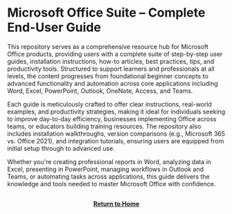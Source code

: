 # Microsoft Office Suite – Complete End-User Guide

This repository serves as a comprehensive resource hub for Microsoft Office products, providing users with a complete suite of step-by-step user guides, installation instructions, how-to articles, best practices, tips, and productivity tools. Structured to support learners and professionals at all levels, the content progresses from foundational beginner concepts to advanced functionality and automation across core applications including Word, Excel, PowerPoint, Outlook, OneNote, Access, and Teams.

Each guide is meticulously crafted to offer clear instructions, real-world examples, and productivity strategies, making it ideal for individuals seeking to improve day-to-day efficiency, businesses implementing Office across teams, or educators building training resources. The repository also includes installation walkthroughs, version comparisons (e.g., Microsoft 365 vs. Office 2021), and integration tutorials, ensuring users are equipped from initial setup through to advanced use.

Whether you're creating professional reports in Word, analyzing data in Excel, presenting in PowerPoint, managing workflows in Outlook and Teams, or automating tasks across applications, this guide delivers the knowledge and tools needed to master Microsoft Office with confidence.

<h2></h2>
<p align="center">
  <a href="https://github.com/rlangc"><b>Return to Home</b></a>
